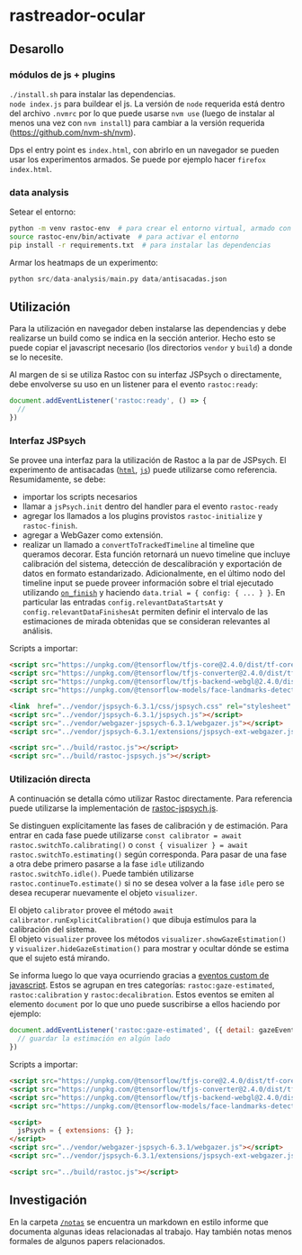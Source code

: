# rastreador-ocular

## Desarollo

### módulos de js + plugins

`./install.sh` para instalar las dependencias.  
`node index.js` para buildear el js.
La versión de `node` requerida está dentro del archivo `.nvmrc` por lo que puede
usarse `nvm use` (luego de instalar al menos una vez con `nvm install`) para
cambiar a la versión requerida (https://github.com/nvm-sh/nvm).

Dps el entry point es `index.html`, con abrirlo en un navegador se pueden usar
los experimentos armados. Se puede por ejemplo hacer `firefox index.html`.

### data analysis

Setear el entorno:
```bash
python -m venv rastoc-env  # para crear el entorno virtual, armado con Python3.9
source rastoc-env/bin/activate  # para activar el entorno
pip install -r requirements.txt  # para instalar las dependencias
```

Armar los heatmaps de un experimento:
```python
python src/data-analysis/main.py data/antisacadas.json
```

## Utilización

Para la utilización en navegador deben instalarse las dependencias y debe
realizarse un build como se indica en la sección anterior. Hecho esto se puede
copiar el javascript necesario (los directorios `vendor` y `build`) a donde se
lo necesite.

Al margen de si se utiliza Rastoc con su interfaz JSPsych o directamente, debe
envolverse su uso en un listener para el evento `rastoc:ready`:
```javascript
document.addEventListener('rastoc:ready', () => {
  //
})
```

### Interfaz JSPsych

Se provee una interfaz para la utilización de Rastoc a la par de JSPsych. El
experimento de antisacadas ([`html`](/experimentos/antisacadas.html),
[`js`](/experimentos/antisacadas.js)) puede utilizarse como referencia.  
Resumidamente, se debe:
- importar los scripts necesarios
- llamar a `jsPsych.init` dentro del handler para el evento `rastoc-ready`
- agregar los llamados a los plugins provistos `rastoc-initialize` y
`rastoc-finish`.
- agregar a WebGazer como extensión.
- realizar un llamado a `convertToTrackedTimeline` al timeline que queramos
decorar. Esta función retornará un nuevo timeline que incluye calibración del
sistema, detección de descalibración y exportación de datos en formato
estandarizado. Adicionalmente, en el último nodo del timeline input se puede 
proveer información sobre el trial ejecutado utilizando 
[`on_finish`](https://www.jspsych.org/7.0/overview/events/#on_finish-trial) y
haciendo `data.trial = { config: { ... } }`.
En particular las entradas `config.relevantDataStartsAt` y
`config.relevantDataFinishesAt` permiten definir el intervalo de las
estimaciones de mirada obtenidas que se consideran relevantes al análisis.

Scripts a importar:
```html
<script src="https://unpkg.com/@tensorflow/tfjs-core@2.4.0/dist/tf-core.js"></script>
<script src="https://unpkg.com/@tensorflow/tfjs-converter@2.4.0/dist/tf-converter.js"></script>
<script src="https://unpkg.com/@tensorflow/tfjs-backend-webgl@2.4.0/dist/tf-backend-webgl.js"></script>
<script src="https://unpkg.com/@tensorflow-models/face-landmarks-detection@0.0.1/dist/face-landmarks-detection.js"></script>

<link  href="../vendor/jspsych-6.3.1/css/jspsych.css" rel="stylesheet" type="text/css">
<script src="../vendor/jspsych-6.3.1/jspsych.js"></script>
<script src="../vendor/webgazer-jspsych-6.3.1/webgazer.js"></script>
<script src="../vendor/jspsych-6.3.1/extensions/jspsych-ext-webgazer.js"></script>

<script src="../build/rastoc.js"></script>
<script src="../build/rastoc-jspsych.js"></script>
```

### Utilización directa

A continuación se detalla cómo utilizar Rastoc directamente. Para referencia
puede utilizarse la implementación de
[rastoc-jspsych.js](/src/rastoc-jspsych/index.js).

Se distinguen explícitamente las fases de calibración y de estimación. Para
entrar en cada fase puede utilizarse
`const calibrator = await rastoc.switchTo.calibrating()` o 
`const { visualizer } = await rastoc.switchTo.estimating()` según corresponda.
Para pasar de una fase a otra debe primero pasarse a la fase `idle` utilizando
`rastoc.switchTo.idle()`. Puede también utilizarse
`rastoc.continueTo.estimate()` si no se desea volver a la fase `idle` pero se
desea recuperar nuevamente el objeto `visualizer`.

El objeto `calibrator` provee el método
`await calibrator.runExplicitCalibration()` que dibuja estímulos para la
calibración del sistema.  
El objeto `visualizer` provee los métodos `visualizer.showGazeEstimation()` y
`visualizer.hideGazeEstimation()` para mostrar y ocultar dónde se estima que el
sujeto está mirando.

Se informa luego lo que vaya ocurriendo gracias a
[eventos custom de javascript](https://developer.mozilla.org/en-US/docs/Web/Events/Creating_and_triggering_events#adding_custom_data_%E2%80%93_customevent).
Estos se agrupan en tres categorías: `rastoc:gaze-estimated`,
`rastoc:calibration` y `rastoc:decalibration`. Estos eventos se emiten al
elemento `document` por lo que uno puede suscribirse a ellos haciendo por
ejemplo:
```javascript
document.addEventListener('rastoc:gaze-estimated', ({ detail: gazeEvent }) => {
  // guardar la estimación en algún lado
})
```

Scripts a importar:
```html
<script src="https://unpkg.com/@tensorflow/tfjs-core@2.4.0/dist/tf-core.js"></script>
<script src="https://unpkg.com/@tensorflow/tfjs-converter@2.4.0/dist/tf-converter.js"></script>
<script src="https://unpkg.com/@tensorflow/tfjs-backend-webgl@2.4.0/dist/tf-backend-webgl.js"></script>
<script src="https://unpkg.com/@tensorflow-models/face-landmarks-detection@0.0.1/dist/face-landmarks-detection.js"></script>

<script>
  jsPsych = { extensions: {} };
</script>
<script src="../vendor/webgazer-jspsych-6.3.1/webgazer.js"></script>
<script src="../vendor/jspsych-6.3.1/extensions/jspsych-ext-webgazer.js"></script>

<script src="../build/rastoc.js"></script>
```

## Investigación

En la carpeta [`/notas`](/notas/README.md) se encuentra un markdown en estilo
informe que documenta algunas ideas relacionadas al trabajo. Hay también notas
menos formales de algunos papers relacionados.
